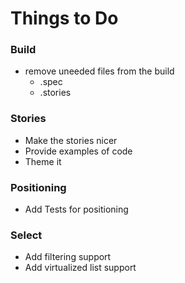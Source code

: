 # Things to Do

### Build
 - remove uneeded files from the build
    - .spec
    - .stories
    
### Stories
 - Make the stories nicer
 - Provide examples of code
 - Theme it

### Positioning
 - Add Tests for positioning
 
### Select
 - Add filtering support
 - Add virtualized list support

